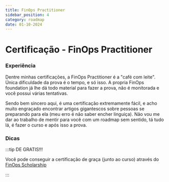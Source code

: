```yaml
---
title: FinOps Practitioner
sidebar_position: 4
category: roadmap
date: 01-10-2024
---
```


# Certificação - FinOps Practitioner

### Experiência

Dentre minhas certificações, a FinOps Practitioner é a "café com leite". Única dificuldade da prova é 
o tempo, e só isso. A propria FinOps foundation já lhe dá todo material para fazer a prova, não é monitorada
e você possui várias tentativas. 

Sendo bem sincero aqui, é uma certificação extremamente fácil, e acho muito engraçado encontrar artigos gigantescos 
sobre pessoas se preparando para ela (meu erro é não saber encher linguiça). Não vou me dar ao trabalho de mentir
para você com um roadmap sem sentido, tá tudo lá, é fazer o curso e após isso a prova.

### Dicas

:::tip DE GRATIS!!!

Você pode conseguir a certificação de graça (junto ao curso) através do [FinOps Scholarship](https://learn.finops.org/finops-foundation-scholarship-program/1907191/scorm/3f53um7jbwekb)

:::



